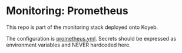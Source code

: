 # Monitoring: Prometheus

This repo is part of the monitoring stack deployed onto Koyeb.

The configuration is [prometheus.yml](./prometheus.yml).
Secrets should be expressed as environment variables and NEVER hardcoded here.
